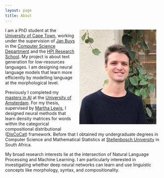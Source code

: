 ```yaml
---
layout: page
title: About
---
```

<img src="/images/pp.jpg" alt="drawing" width="250" style="float:right; padding: 10pt; padding-top: 5pt"/>

I am a PhD student at the [University of Cape Town](https://www.uct.ac.za/), working under the supervision of [Jan Buys](http://www.janmbuys.com/) in the [Computer Science Department](http://www.sit.uct.ac.za/sit/depts/science)	 and the [HPI Research School](http://www.sit.uct.ac.za/sit/research/hpi). 
My project is about text generation for low-resources languages. I am designing neural language models that learn more efficiently by modelling language at the morphological level.

Previously I completed my [masters in AI](https://www.uva.nl/en/programmes/masters/artificial-intelligence/study-programme/study-programme.html) at the [University of Amsterdam](https://www.uva.nl/en). For my thesis, supervised by [Martha Lewis](https://marthaflinderslewis.wordpress.com/), I designed neural methods that learn density matrices for words within the categorical compositional distributional ([DisCoCat](https://ncatlab.org/nlab/show/categorical+compositional+distributional+semantics)) framework. Before that
I obtained my undergraduate degrees in Computer Science and Mathematical Statistics at [Stellenbosch University](http://www.cs.sun.ac.za/) in South Africa.

My broad research interests lie at the intersection of Natural Language Processing and Machine Learning. I am particularly interested in investigating whether deep neural networks can learn and use linguistic concepts like morphology, syntax, and compositionality.


